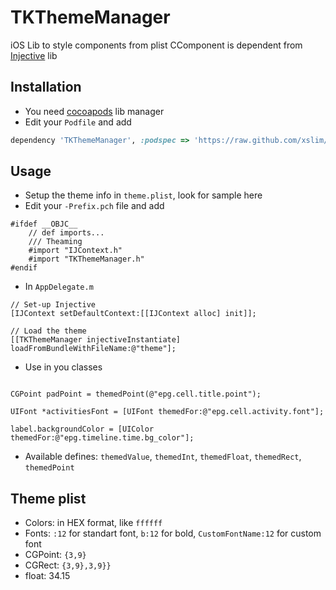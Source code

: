 TKThemeManager
==============

iOS Lib to style components from plist
CComponent is dependent from [Injective](https://github.com/farcaller/Injective) lib

## Installation
* You need [cocoapods](http://cocoapods.org) lib manager
* Edit your `Podfile` and add

```ruby
dependency 'TKThemeManager', :podspec => 'https://raw.github.com/xslim/TKThemeManager/master/TKThemeManager.podspec'
```

## Usage
* Setup the theme info in `theme.plist`, look for sample here
* Edit your `-Prefix.pch` file and add

```obj-c
#ifdef __OBJC__
    // def imports...
    /// Theaming
    #import "IJContext.h"
    #import "TKThemeManager.h"
#endif
```

* In `AppDelegate.m`

```obj-c
// Set-up Injective
[IJContext setDefaultContext:[[IJContext alloc] init]];

// Load the theme
[[TKThemeManager injectiveInstantiate] loadFromBundleWithFileName:@"theme"];
```

* Use in you classes

```obj-c

CGPoint padPoint = themedPoint(@"epg.cell.title.point");

UIFont *activitiesFont = [UIFont themedFor:@"epg.cell.activity.font"];

label.backgroundColor = [UIColor themedFor:@"epg.timeline.time.bg_color"];

``` 

* Available defines: `themedValue`, `themedInt`, `themedFloat`, `themedRect`, `themedPoint`

## Theme plist 
* Colors: in HEX format, like `ffffff`
* Fonts: `:12` for standart font, `b:12` for bold, `CustomFontName:12` for custom font
* CGPoint: `{3,9}`
* CGRect: `{3,9},3,9}}`
* float: 34.15

